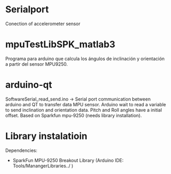 # Serialport
Conection of accelerometer sensor
# mpuTestLibSPK_matlab3
Programa para arduino que calcula los ángulos de inclinación y orientación a partir del sensor MPU9250.
# arduino-qt
SoftwareSerial_read_send.ino -> Serial port communication  between arduino and QT to transfer data MPU sensor. Arduino wait to read a variable to send inclination and orientation data. Pitch and Roll angles have a initial offset. Based on Sparkfun mpu-9250 (needs library installation).
# Library instalatioin
Dependencies:
* SparkFun MPU-9250 Breakout Library (Arduino IDE: Tools/ManangerLibraries../ )
